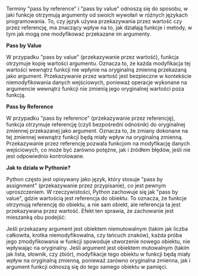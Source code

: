 Terminy "pass by reference" i "pass by value" odnoszą się do sposobu, w jaki funkcje otrzymują argumenty od swoich wywołań w różnych językach programowania. To, czy język używa przekazywania przez wartość czy przez referencję, ma znaczący wpływ na to, jak działają funkcje i metody, w tym jak mogą one modyfikować przekazane im argumenty.

**Pass by Value**

W przypadku "pass by value" (przekazywanie przez wartość), funkcja otrzymuje kopię wartości argumentu. Oznacza to, że każda modyfikacja tej wartości wewnątrz funkcji nie wpłynie na oryginalną zmienną przekazaną jako argument. Przekazywanie przez wartość jest bezpieczne w kontekście niemodyfikowania danych wejściowych, ponieważ operacje wykonane na argumencie wewnątrz funkcji nie zmienią jego oryginalnej wartości poza funkcją.

**Pass by Reference**

W przypadku "pass by reference" (przekazywanie przez referencję), funkcja otrzymuje referencję (czyli bezpośredni odnośnik) do oryginalnej zmiennej przekazanej jako argument. Oznacza to, że zmiany dokonane na tej zmiennej wewnątrz funkcji będą miały wpływ na oryginalną zmienną. Przekazywanie przez referencję pozwala funkcjom na modyfikację danych wejściowych, co może być zarówno potężne, jak i źródłem błędów, jeśli nie jest odpowiednio kontrolowane.

**Jak to działa w Pythonie?**

Python często jest opisywany jako język, który stosuje "pass by assignment" (przekazywanie przez przypisanie), co jest pewnym uproszczeniem. W rzeczywistości, Python zachowuje się jak "pass by value", gdzie wartością jest referencja do obiektu. To oznacza, że funkcje otrzymują referencję do obiektu, a nie sam obiekt, ale referencja ta jest przekazywana przez wartość. Efekt ten sprawia, że zachowanie jest mieszanką obu podejść:

Jeśli przekazany argument jest obiektem niemutowalnym (takim jak liczba całkowita, krotka niemodyfikowalna, czy łańcuch znaków), każda próba jego zmodyfikowania w funkcji spowoduje utworzenie nowego obiektu, nie wpływając na oryginalny.
Jeśli argument jest obiektem mutowalnym (takim jak lista, słownik, czy zbiór), modyfikacje tego obiektu w funkcji będą miały wpływ na oryginalną zmienną, ponieważ zarówno oryginalna zmienna, jak i argument funkcji odnoszą się do tego samego obiektu w pamięci.